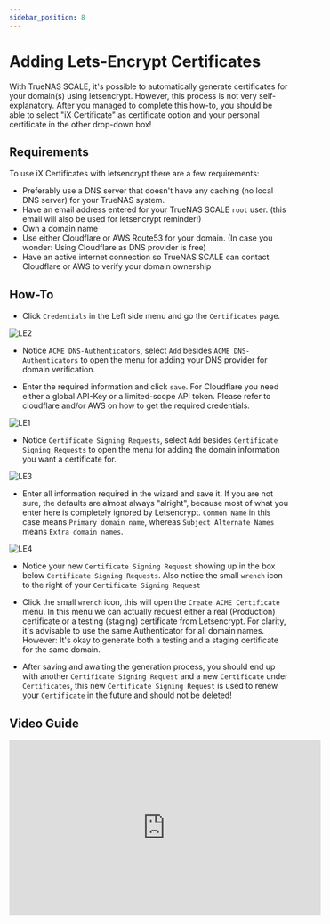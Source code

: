 ```yaml
---
sidebar_position: 8
---
```

# Adding Lets-Encrypt Certificates

With TrueNAS SCALE, it's possible to automatically generate certificates for your domain(s) using letsencrypt. However, this process is not very self-explanatory.
After you managed to complete this how-to, you should be able to select "iX Certificate" as certificate option and your personal certificate in the other drop-down box!

## Requirements

To use iX Certificates with letsencrypt there are a few requirements:

- Preferably use a DNS server that doesn't have any caching (no local DNS server) for your TrueNAS system.
- Have an email address entered for your TrueNAS SCALE `root` user. (this email will also be used for letsencrypt reminder!)
- Own a domain name
- Use either Cloudflare or AWS Route53 for your domain. (In case you wonder: Using Cloudflare as DNS provider is free)
- Have an active internet connection so TrueNAS SCALE can contact Cloudflare or AWS to verify your domain ownership

## How-To

- Click `Credentials` in the Left side menu and go the `Certificates` page.

![LE2](/img/LE/LE2.png)

- Notice `ACME DNS-Authenticators`, select `Add` besides `ACME DNS-Authenticators` to open the menu for adding your DNS provider for domain verification.

- Enter the required information and click `save`.
For Cloudflare you need either a global API-Key or a limited-scope API token. Please refer to cloudflare and/or AWS on how to get the required credentials.

![LE1](/img/LE/LE1.png)

- Notice `Certificate Signing Requests`, select `Add` besides `Certificate Signing Requests` to open the menu for adding the domain information you want a certificate for.

![LE3](/img/LE/LE3.png)

- Enter all information required in the wizard and save it.
If you are not sure, the defaults are almost always "alright", because most of what you enter here is completely ignored by Letsencrypt.
`Common Name` in this case means `Primary domain name`, whereas `Subject Alternate Names` means `Extra domain names`.

![LE4](/img/LE/LE5.PNG)

- Notice your new `Certificate Signing Request` showing up in the box below `Certificate Signing Requests`. Also notice the small `wrench` icon to the right of your `Certificate Signing Request`

- Click the small `wrench` icon, this will open the `Create ACME Certificate` menu. In this menu we can actually request either a real (Production) certificate or a testing (staging) certificate from Letsencrypt.
For clarity, it's advisable to use the same Authenticator for all domain names. However: It's okay to generate both a testing and a staging certificate for the same domain.

- After saving and awaiting the generation process, you should end up with another `Certificate Signing Request` and a new `Certificate` under `Certificates`, this new `Certificate Signing Request` is used to renew your `Certificate` in the future and should not be deleted!

## Video Guide

<iframe width="560" height="315" src="https://www.youtube.com/embed/TJ5fDiDRcbU" title="YouTube video player" frameBorder="0" allow="accelerometer; autoplay; clipboard-write; encrypted-media; gyroscope; picture-in-picture" allowFullScreen></iframe>
